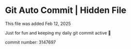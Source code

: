 # Git Auto Commit | Hidden File

This file was added Feb 12, 2025

Just for fun and keeping my daily git commit active 🤪

commit number: 3147697
